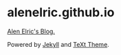 # alenelric.github.io

[Alen Elric's Blog.](https://alenelric.github.io)

Powered by [Jekyll](http://jekyllrb.com/) and [TeXt Theme](https://github.com/kitian616/jekyll-TeXt-theme).